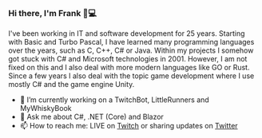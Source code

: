 ### Hi there, I'm Frank 👋:computer:
I've been working in IT and software development for 25 years. Starting with Basic and Turbo Pascal, I have learned many programming languages over the years, such as C, C++, C# or Java. Within my projects I somehow got stuck with C# and Microsoft technologies in 2001. However, I am not fixed on this and I also deal with more modern languages like GO or Rust. Since a few years I also deal with the topic game development where I use mostly C# and the game engine Unity.

- 🔭 I’m currently working on a TwitchBot, LittleRunners and MyWhiskyBook
- 💬 Ask me about C#, .NET (Core) and Blazor
- 📫 How to reach me: LIVE on [Twitch](https://twitch.tv/jeanvaljean80) or sharing updates on [Twitter](https://twitter.com/jeanvaljean80)
